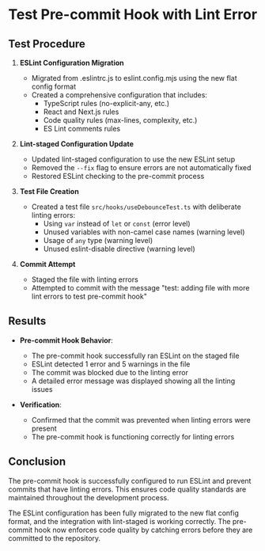 # Test Pre-commit Hook with Lint Error

## Test Procedure

1. **ESLint Configuration Migration**

   - Migrated from .eslintrc.js to eslint.config.mjs using the new flat config format
   - Created a comprehensive configuration that includes:
     - TypeScript rules (no-explicit-any, etc.)
     - React and Next.js rules
     - Code quality rules (max-lines, complexity, etc.)
     - ES Lint comments rules

2. **Lint-staged Configuration Update**

   - Updated lint-staged configuration to use the new ESLint setup
   - Removed the `--fix` flag to ensure errors are not automatically fixed
   - Restored ESLint checking to the pre-commit process

3. **Test File Creation**

   - Created a test file `src/hooks/useDebounceTest.ts` with deliberate linting errors:
     - Using `var` instead of `let` or `const` (error level)
     - Unused variables with non-camel case names (warning level)
     - Usage of `any` type (warning level)
     - Unused eslint-disable directive (warning level)

4. **Commit Attempt**
   - Staged the file with linting errors
   - Attempted to commit with the message "test: adding file with more lint errors to test pre-commit hook"

## Results

- **Pre-commit Hook Behavior**:

  - The pre-commit hook successfully ran ESLint on the staged file
  - ESLint detected 1 error and 5 warnings in the file
  - The commit was blocked due to the linting error
  - A detailed error message was displayed showing all the linting issues

- **Verification**:
  - Confirmed that the commit was prevented when linting errors were present
  - The pre-commit hook is functioning correctly for linting errors

## Conclusion

The pre-commit hook is successfully configured to run ESLint and prevent commits that have linting errors. This ensures code quality standards are maintained throughout the development process.

The ESLint configuration has been fully migrated to the new flat config format, and the integration with lint-staged is working correctly. The pre-commit hook now enforces code quality by catching errors before they are committed to the repository.
